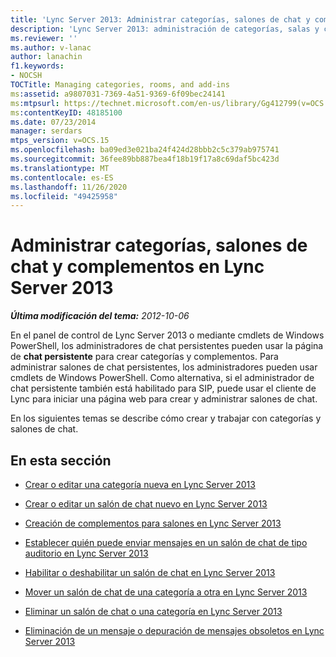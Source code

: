 ```yaml
---
title: 'Lync Server 2013: Administrar categorías, salones de chat y complementos'
description: 'Lync Server 2013: administración de categorías, salas y complementos.'
ms.reviewer: ''
ms.author: v-lanac
author: lanachin
f1.keywords:
- NOCSH
TOCTitle: Managing categories, rooms, and add-ins
ms:assetid: a9807031-7369-4a51-9369-6f09bec24141
ms:mtpsurl: https://technet.microsoft.com/en-us/library/Gg412799(v=OCS.15)
ms:contentKeyID: 48185100
ms.date: 07/23/2014
manager: serdars
mtps_version: v=OCS.15
ms.openlocfilehash: ba09ed3e021ba24f424d28bbb2c5c379ab975741
ms.sourcegitcommit: 36fee89bb887bea4f18b19f17a8c69daf5bc423d
ms.translationtype: MT
ms.contentlocale: es-ES
ms.lasthandoff: 11/26/2020
ms.locfileid: "49425958"
---
```

# <a name="managing-categories-rooms-and-add-ins-in-lync-server-2013"></a>Administrar categorías, salones de chat y complementos en Lync Server 2013

<div data-xmlns="http://www.w3.org/1999/xhtml">

<div class="topic" data-xmlns="http://www.w3.org/1999/xhtml" data-msxsl="urn:schemas-microsoft-com:xslt" data-cs="https://msdn.microsoft.com/">

<div data-asp="https://msdn2.microsoft.com/asp">



</div>

<div id="mainSection">

<div id="mainBody">

<span> </span>

_**Última modificación del tema:** 2012-10-06_

En el panel de control de Lync Server 2013 o mediante cmdlets de Windows PowerShell, los administradores de chat persistentes pueden usar la página de **chat persistente** para crear categorías y complementos. Para administrar salones de chat persistentes, los administradores pueden usar cmdlets de Windows PowerShell. Como alternativa, si el administrador de chat persistente también está habilitado para SIP, puede usar el cliente de Lync para iniciar una página web para crear y administrar salones de chat.

En los siguientes temas se describe cómo crear y trabajar con categorías y salones de chat.

<div>

## <a name="in-this-section"></a>En esta sección

  - [Crear o editar una categoría nueva en Lync Server 2013](lync-server-2013-creating-or-editing-a-new-category.md)

  - [Crear o editar un salón de chat nuevo en Lync Server 2013](lync-server-2013-creating-or-editing-a-new-room.md)

  - [Creación de complementos para salones en Lync Server 2013](lync-server-2013-creating-new-add-ins-for-rooms.md)

  - [Establecer quién puede enviar mensajes en un salón de chat de tipo auditorio en Lync Server 2013](lync-server-2013-setting-who-can-post-messages-in-an-auditorium-chat-room.md)

  - [Habilitar o deshabilitar un salón de chat en Lync Server 2013](lync-server-2013-disabling-or-enabling-a-chat-room.md)

  - [Mover un salón de chat de una categoría a otra en Lync Server 2013](lync-server-2013-moving-a-chat-room-from-one-category-to-another.md)

  - [Eliminar un salón de chat o una categoría en Lync Server 2013](lync-server-2013-deleting-a-chat-room-or-category.md)

  - [Eliminación de un mensaje o depuración de mensajes obsoletos en Lync Server 2013](lync-server-2013-deleting-a-message-or-purging-obsolete-messages.md)

</div>

</div>

<span> </span>

</div>

</div>

</div>


